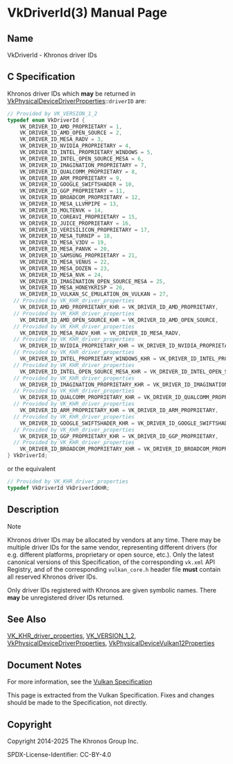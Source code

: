 # VkDriverId(3) Manual Page

## Name

VkDriverId - Khronos driver IDs



## [](#_c_specification)C Specification

Khronos driver IDs which **may** be returned in [VkPhysicalDeviceDriverProperties](https://registry.khronos.org/vulkan/specs/latest/man/html/VkPhysicalDeviceDriverProperties.html)::`driverID` are:

```c++
// Provided by VK_VERSION_1_2
typedef enum VkDriverId {
    VK_DRIVER_ID_AMD_PROPRIETARY = 1,
    VK_DRIVER_ID_AMD_OPEN_SOURCE = 2,
    VK_DRIVER_ID_MESA_RADV = 3,
    VK_DRIVER_ID_NVIDIA_PROPRIETARY = 4,
    VK_DRIVER_ID_INTEL_PROPRIETARY_WINDOWS = 5,
    VK_DRIVER_ID_INTEL_OPEN_SOURCE_MESA = 6,
    VK_DRIVER_ID_IMAGINATION_PROPRIETARY = 7,
    VK_DRIVER_ID_QUALCOMM_PROPRIETARY = 8,
    VK_DRIVER_ID_ARM_PROPRIETARY = 9,
    VK_DRIVER_ID_GOOGLE_SWIFTSHADER = 10,
    VK_DRIVER_ID_GGP_PROPRIETARY = 11,
    VK_DRIVER_ID_BROADCOM_PROPRIETARY = 12,
    VK_DRIVER_ID_MESA_LLVMPIPE = 13,
    VK_DRIVER_ID_MOLTENVK = 14,
    VK_DRIVER_ID_COREAVI_PROPRIETARY = 15,
    VK_DRIVER_ID_JUICE_PROPRIETARY = 16,
    VK_DRIVER_ID_VERISILICON_PROPRIETARY = 17,
    VK_DRIVER_ID_MESA_TURNIP = 18,
    VK_DRIVER_ID_MESA_V3DV = 19,
    VK_DRIVER_ID_MESA_PANVK = 20,
    VK_DRIVER_ID_SAMSUNG_PROPRIETARY = 21,
    VK_DRIVER_ID_MESA_VENUS = 22,
    VK_DRIVER_ID_MESA_DOZEN = 23,
    VK_DRIVER_ID_MESA_NVK = 24,
    VK_DRIVER_ID_IMAGINATION_OPEN_SOURCE_MESA = 25,
    VK_DRIVER_ID_MESA_HONEYKRISP = 26,
    VK_DRIVER_ID_VULKAN_SC_EMULATION_ON_VULKAN = 27,
  // Provided by VK_KHR_driver_properties
    VK_DRIVER_ID_AMD_PROPRIETARY_KHR = VK_DRIVER_ID_AMD_PROPRIETARY,
  // Provided by VK_KHR_driver_properties
    VK_DRIVER_ID_AMD_OPEN_SOURCE_KHR = VK_DRIVER_ID_AMD_OPEN_SOURCE,
  // Provided by VK_KHR_driver_properties
    VK_DRIVER_ID_MESA_RADV_KHR = VK_DRIVER_ID_MESA_RADV,
  // Provided by VK_KHR_driver_properties
    VK_DRIVER_ID_NVIDIA_PROPRIETARY_KHR = VK_DRIVER_ID_NVIDIA_PROPRIETARY,
  // Provided by VK_KHR_driver_properties
    VK_DRIVER_ID_INTEL_PROPRIETARY_WINDOWS_KHR = VK_DRIVER_ID_INTEL_PROPRIETARY_WINDOWS,
  // Provided by VK_KHR_driver_properties
    VK_DRIVER_ID_INTEL_OPEN_SOURCE_MESA_KHR = VK_DRIVER_ID_INTEL_OPEN_SOURCE_MESA,
  // Provided by VK_KHR_driver_properties
    VK_DRIVER_ID_IMAGINATION_PROPRIETARY_KHR = VK_DRIVER_ID_IMAGINATION_PROPRIETARY,
  // Provided by VK_KHR_driver_properties
    VK_DRIVER_ID_QUALCOMM_PROPRIETARY_KHR = VK_DRIVER_ID_QUALCOMM_PROPRIETARY,
  // Provided by VK_KHR_driver_properties
    VK_DRIVER_ID_ARM_PROPRIETARY_KHR = VK_DRIVER_ID_ARM_PROPRIETARY,
  // Provided by VK_KHR_driver_properties
    VK_DRIVER_ID_GOOGLE_SWIFTSHADER_KHR = VK_DRIVER_ID_GOOGLE_SWIFTSHADER,
  // Provided by VK_KHR_driver_properties
    VK_DRIVER_ID_GGP_PROPRIETARY_KHR = VK_DRIVER_ID_GGP_PROPRIETARY,
  // Provided by VK_KHR_driver_properties
    VK_DRIVER_ID_BROADCOM_PROPRIETARY_KHR = VK_DRIVER_ID_BROADCOM_PROPRIETARY,
} VkDriverId;
```

or the equivalent

```c++
// Provided by VK_KHR_driver_properties
typedef VkDriverId VkDriverIdKHR;
```

## [](#_description)Description

Note

Khronos driver IDs may be allocated by vendors at any time. There may be multiple driver IDs for the same vendor, representing different drivers (for e.g. different platforms, proprietary or open source, etc.). Only the latest canonical versions of this Specification, of the corresponding `vk.xml` API Registry, and of the corresponding `vulkan_core.h` header file **must** contain all reserved Khronos driver IDs.

Only driver IDs registered with Khronos are given symbolic names. There **may** be unregistered driver IDs returned.

## [](#_see_also)See Also

[VK\_KHR\_driver\_properties](https://registry.khronos.org/vulkan/specs/latest/man/html/VK_KHR_driver_properties.html), [VK\_VERSION\_1\_2](https://registry.khronos.org/vulkan/specs/latest/man/html/VK_VERSION_1_2.html), [VkPhysicalDeviceDriverProperties](https://registry.khronos.org/vulkan/specs/latest/man/html/VkPhysicalDeviceDriverProperties.html), [VkPhysicalDeviceVulkan12Properties](https://registry.khronos.org/vulkan/specs/latest/man/html/VkPhysicalDeviceVulkan12Properties.html)

## [](#_document_notes)Document Notes

For more information, see the [Vulkan Specification](https://registry.khronos.org/vulkan/specs/latest/html/vkspec.html#VkDriverId)

This page is extracted from the Vulkan Specification. Fixes and changes should be made to the Specification, not directly.

## [](#_copyright)Copyright

Copyright 2014-2025 The Khronos Group Inc.

SPDX-License-Identifier: CC-BY-4.0